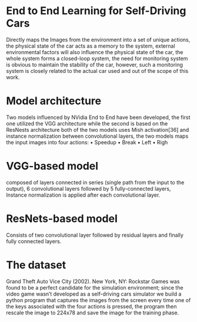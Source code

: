 # End to End Learning for Self-Driving Cars
Directly maps the Images from the environment into a set of unique actions, the physical
state of the car acts as a memory to the system, external environmental factors will also
influence the physical state of the car, the whole system forms a closed-loop system, the
need for monitoring system is obvious to maintain the stability of the car, however, such
a monitoring system is closely related to the actual car used and out of the scope of this
work.
#  Model architecture
Two models influenced by NVidia End to End have been developed, the first one
utilized the VGG architecture while the second is based on the ResNests architecture
both of the two models uses Mish activation[36] and instance normalization
between convolutional layers, the two models maps the input images into four actions:
• Speedup
• Break
• Left
• Righ
# VGG-based model
composed of layers connected in series (single path from the input to the output), 6 convolutional layers followed by 5 fully-connected layers, 
Instance normalization is applied after each convolutional layer.
#  ResNets-based model
Consists of two convolutional layer followed by residual layers and finally fully connected
layers.
#  The dataset
 Grand Theft Auto Vice City (2002). New York, NY: Rockstar Games was
found to be a perfect candidate for the simulation environment; since the video game
wasn’t developed as a self-driving cars simulator we build a python program that captures
the images from the screen every time one of the keys associated with the four actions is
pressed, the program then rescale the image to 224x78 and save the image for the training
phase.
